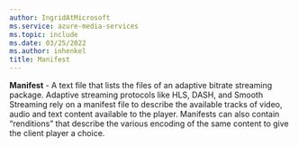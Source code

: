 ```yaml
---
author: IngridAtMicrosoft
ms.service: azure-media-services
ms.topic: include
ms.date: 03/25/2022
ms.author: inhenkel
title: Manifest
---
```


**Manifest** - A text file that lists the files of an adaptive bitrate streaming package. Adaptive streaming protocols like HLS, DASH, and Smooth Streaming rely on a manifest file to describe the available tracks of video, audio and text content available to the player. Manifests can also contain “renditions” that describe the various encoding of the same content to give the client player a choice.
